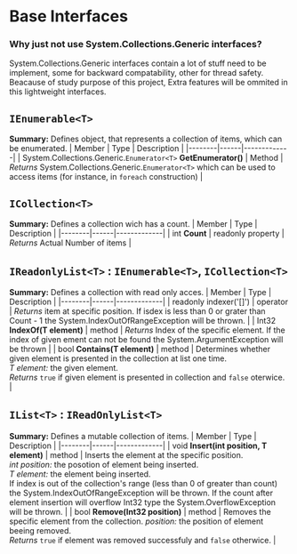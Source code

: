 # Base Interfaces
### Why just not use System.Collections.Generic interfaces?
System.Collections.Generic interfaces contain a lot of stuff need to be implement, some for backward compatability, other for thread safety. Beacause of study purpose of this project, Extra features will be ommited in this lightweight interfaces. 

## `IEnumerable<T>`
**Summary:** Defines object, that represents a collection of items, which can be enumerated.
| Member | Type | Description |
|--------|------|-------------|
| System.Collections.Generic.`Enumerator<T>` **GetEnumerator()** | Method | *Returns* System.Collections.Generic.`Enumerator<T>` which can be used to access items (for instance, in ```foreach``` construction) |

## `ICollection<T>`
**Summary:** Defines a collection wich has a count.
| Member | Type | Description |
|--------|------|-------------|
| int **Count**  | readonly property | *Returns* Actual Number of items |

## `IReadonlyList<T>` : `IEnumerable<T>`, `ICollection<T>`
**Summary:** Defines a collection with read only acces.
| Member | Type | Description |
|--------|------|-------------|
| readonly indexer('[]') | operator | *Returns* item at specific position. If isdex is less than 0 or grater than Count - 1 the System.IndexOutOfRangeException will be thrown. |
| Int32 **IndexOf(T element)** | method | *Returns* Index of the specific element. If the index of given ement can not be found the System.ArgumentException will be thrown |
| bool **Contains(T element)** | method | Determines whether given element is presented in the collection at list one time.<br>*T element:* the given element.<br>*Returns* ```true``` if given element is presented in collection and ```false``` oterwice. |

## `IList<T>` : `IReadOnlyList<T>`
**Summary:** Defines a mutable collection of items.
| Member | Type | Description |
|--------|------|-------------|
| void **Insert(int position, T element)** | method | Inserts the element at the specific position.<br>*int position:* the posotion of element being inserted.<br>*T element:* the element being inserted.<br>If index is out of the collection's range (less than 0 of greater than count) the System.IndexOutOfRangeException will be thrown. If the count after element insertion will overflow Int32 type the System.OverflowException will be thrown. |
| bool **Remove(Int32 position)** | method | Removes the specific element from the collection. *position:* the position of element beeing removed.<br>*Returns* ```true``` if element was removed successfuly and ```false``` otherwice. |